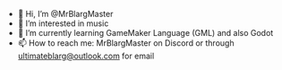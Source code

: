 - 👋 Hi, I’m @MrBlargMaster
- 👀 I’m interested in music
- 🌱 I’m currently learning GameMaker Language (GML) and also Godot
- 📫 How to reach me: MrBlargMaster on Discord or through ultimateblarg@outlook.com for email

<!---
MrBlargMaster/MrBlargMaster is a ✨ special ✨ repository because its `README.md` (this file) appears on your GitHub profile.
You can click the Preview link to take a look at your changes.
--->
